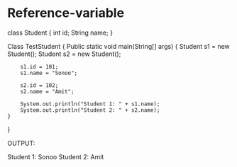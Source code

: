 # Reference-variable
class Student {
    int id;
    String name;
}

Class TestStudent {
    Public static void main(String[] args) {
        Student s1 = new Student();
        Student s2 = new Student();

        s1.id = 101;
        s1.name = "Sonoo";

        s2.id = 102;
        s2.name = "Amit";

        System.out.println("Student 1: " + s1.name);
        System.out.println("Student 2: " + s2.name);
    }
}

OUTPUT:

Student 1: Sonoo
Student 2: Amit
